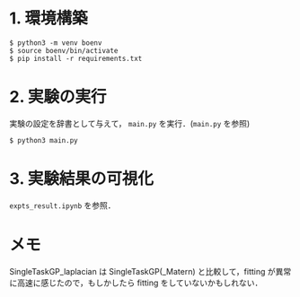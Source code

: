 # 1. 環境構築

```
$ python3 -m venv boenv
$ source boenv/bin/activate
$ pip install -r requirements.txt
```

# 2. 実験の実行

実験の設定を辞書として与えて， `main.py` を実行．(`main.py` を参照)

```
$ python3 main.py
```

# 3. 実験結果の可視化

`expts_result.ipynb` を参照．


# メモ

SingleTaskGP_laplacian は SingleTaskGP(_Matern) と比較して，fitting が異常に高速に感じたので，もしかしたら fitting をしていないかもしれない．

